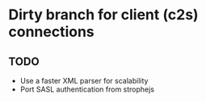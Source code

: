 # Dirty branch for client (c2s) connections

## TODO
* Use a faster XML parser for scalability
* Port SASL authentication from strophejs
